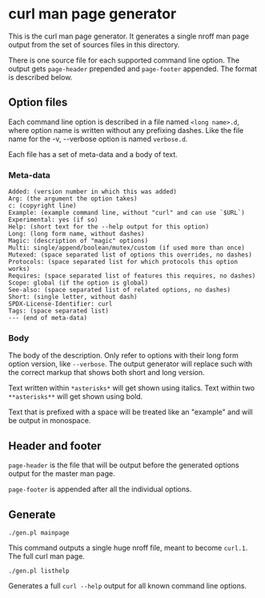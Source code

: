 <!--
  Copyright (C) Daniel Stenberg, <daniel@haxx.se>, et al.

  SPDX-License-Identifier: curl
-->

# curl man page generator

This is the curl man page generator. It generates a single nroff man page
output from the set of sources files in this directory.

There is one source file for each supported command line option. The output
gets `page-header` prepended and `page-footer` appended. The format is
described below.

## Option files

Each command line option is described in a file named `<long name>.d`, where
option name is written without any prefixing dashes. Like the file name for
the -v, --verbose option is named `verbose.d`.

Each file has a set of meta-data and a body of text.

### Meta-data

    Added: (version number in which this was added)
    Arg: (the argument the option takes)
    c: (copyright line)
    Example: (example command line, without "curl" and can use `$URL`)
    Experimental: yes (if so)
    Help: (short text for the --help output for this option)
    Long: (long form name, without dashes)
    Magic: (description of "magic" options)
    Multi: single/append/boolean/mutex/custom (if used more than once)
    Mutexed: (space separated list of options this overrides, no dashes)
    Protocols: (space separated list for which protocols this option works)
    Requires: (space separated list of features this requires, no dashes)
    Scope: global (if the option is global)
    See-also: (space separated list of related options, no dashes)
    Short: (single letter, without dash)
    SPDX-License-Identifier: curl
    Tags: (space separated list)
    --- (end of meta-data)

### Body

The body of the description. Only refer to options with their long form option
version, like `--verbose`. The output generator will replace such with the
correct markup that shows both short and long version.

Text written within `*asterisks*` will get shown using italics. Text within
two `**asterisks**` will get shown using bold.

Text that is prefixed with a space will be treated like an "example" and will
be output in monospace.

## Header and footer

`page-header` is the file that will be output before the generated options
output for the master man page.

`page-footer` is appended after all the individual options.

## Generate

`./gen.pl mainpage`

This command outputs a single huge nroff file, meant to become `curl.1`. The
full curl man page.

`./gen.pl listhelp`

Generates a full `curl --help` output for all known command line options.
